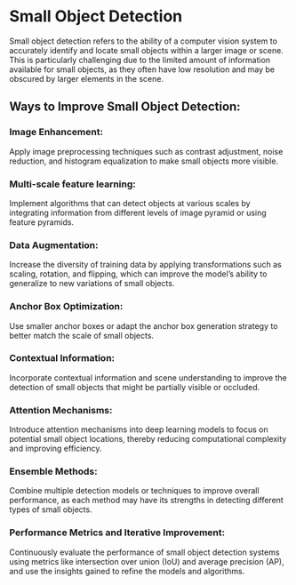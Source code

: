 # Small Object Detection
Small object detection refers to the ability of a computer vision system to accurately identify and locate small objects within a larger image or scene. This is particularly challenging due to the limited amount of information available for small objects, as they often have low resolution and may be obscured by larger elements in the scene.
## Ways to Improve Small Object Detection:
### Image Enhancement:
  Apply image preprocessing techniques such as contrast adjustment, noise reduction, and histogram equalization to make small objects more visible.
### Multi-scale feature learning: 
  Implement algorithms that can detect objects at various scales by integrating information from different levels of image pyramid or using feature pyramids.
### Data Augmentation: 
  Increase the diversity of training data by applying transformations such as scaling, rotation, and flipping, which can improve the model’s ability to generalize to new variations of small objects.
### Anchor Box Optimization:
  Use smaller anchor boxes or adapt the anchor box generation strategy to better match the scale of small objects.
### Contextual Information:
  Incorporate contextual information and scene understanding to improve the detection of small objects that might be partially visible or occluded.
### Attention Mechanisms: 
  Introduce attention mechanisms into deep learning models to focus on potential small object locations, thereby reducing computational complexity and improving efficiency.
### Ensemble Methods: 
  Combine multiple detection models or techniques to improve overall performance, as each method may have its strengths in detecting different types of small objects.
### Performance Metrics and Iterative Improvement:
  Continuously evaluate the performance of small object detection systems using metrics like intersection over union (IoU) and average precision (AP), and use the insights gained to refine the models and algorithms. 

